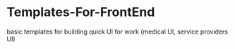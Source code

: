# Templates-For-FrontEnd
basic templates for building quick UI for work (medical UI, service providers UI)
